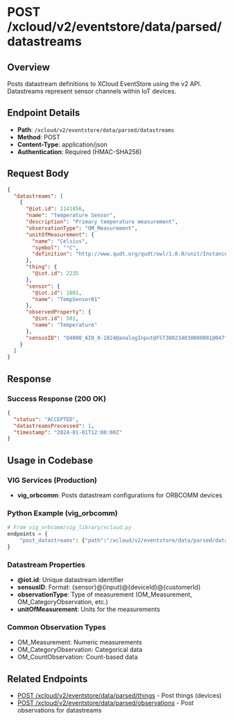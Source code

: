 # POST /xcloud/v2/eventstore/data/parsed/datastreams

## Overview
Posts datastream definitions to XCloud EventStore using the v2 API. Datastreams represent sensor channels within IoT devices.

## Endpoint Details
- **Path**: `/xcloud/v2/eventstore/data/parsed/datastreams`
- **Method**: POST
- **Content-Type**: application/json
- **Authentication**: Required (HMAC-SHA256)

## Request Body
```json
{
  "datastreams": [
    {
      "@iot.id": 1141456,
      "name": "Temperature Sensor",
      "description": "Primary temperature measurement",
      "observationType": "OM_Measurement",
      "unitOfMeasurement": {
        "name": "Celsius",
        "symbol": "°C",
        "definition": "http://www.qudt.org/qudt/owl/1.0.0/unit/Instances.html#DegreeCelsius"
      },
      "thing": {
        "@iot.id": 2235
      },
      "sensor": {
        "@iot.id": 1001,
        "name": "TempSensor01"
      },
      "observedProperty": {
        "@iot.id": 501,
        "name": "Temperature"
      },
      "sensusID": "Q4000_AI0_0-1024@analogInput@FST300234030000001@047"
    }
  ]
}
```

## Response
### Success Response (200 OK)
```json
{
  "status": "ACCEPTED",
  "datastreamsProcessed": 1,
  "timestamp": "2024-01-01T12:00:00Z"
}
```

## Usage in Codebase

### VIG Services (Production)
- **vig_orbcomm**: Posts datastream configurations for ORBCOMM devices

### Python Example (vig_orbcomm)
```python
# From vig_orbcomm/vig_library/xcloud.py
endpoints = {
    "post_datastreams": {"path":"/xcloud/v2/eventstore/data/parsed/datastreams", "verb":"POST", "md5":True}
}
```

### Datastream Properties
- **@iot.id**: Unique datastream identifier
- **sensusID**: Format: {sensor}@{input}@{deviceId}@{customerId}
- **observationType**: Type of measurement (OM_Measurement, OM_CategoryObservation, etc.)
- **unitOfMeasurement**: Units for the measurements

### Common Observation Types
- OM_Measurement: Numeric measurements
- OM_CategoryObservation: Categorical data
- OM_CountObservation: Count-based data

## Related Endpoints
- [POST /xcloud/v2/eventstore/data/parsed/things](v2-eventstore-data-parsed-things-post.md) - Post things (devices)
- [POST /xcloud/v2/eventstore/data/parsed/observations](v2-eventstore-data-parsed-observations-post.md) - Post observations for datastreams
